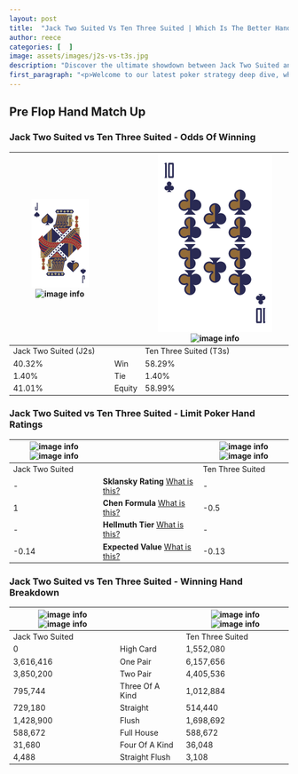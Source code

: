 ```yaml
---
layout: post
title:  "Jack Two Suited Vs Ten Three Suited | Which Is The Better Hand In Poker? A Complete Guide"
author: reece
categories: [  ]
image: assets/images/j2s-vs-t3s.jpg
description: "Discover the ultimate showdown between Jack Two Suited and Ten Three Suited in poker! Uncover the odds, strategies, and scenarios where one hand triumphs over the other. Get ready to up your poker game with this thrilling analysis."
first_paragraph: "<p>Welcome to our latest poker strategy deep dive, where we're pitting two distinct hands against each other in a high-stakes showdown: Jack Two Suited vs Ten Three Suited.</p><p>In the dynamic world of poker, every decision counts, and knowing which hand holds the upper hand is key to your success at the table.</p><p>In this article, we'll dissect these two hands, explore the scenarios where one dominates the other, and equip you with the knowledge to make strategic choices that can tip the odds in your favor.</p><p>Get ready to unravel the intriguing dynamics of these poker hands and elevate your game to new heights.</p>"
---
```




[comment]: # (sp0)

## Pre Flop Hand Match Up

<div class="table hand-ratings" markdown="1"> 



### Jack Two Suited vs Ten Three Suited - Odds Of Winning


    
| ![image info](assets/images/hand1/j.png) ![image info](assets/images/hand1/2s.png) |  | ![image info](assets/images/hand2/t.png) ![image info](assets/images/hand2/3s.png) |
| -------- | -------- | -------- |
| Jack Two Suited (J2s) |  | Ten Three Suited (T3s) |
| 40.32% | Win | 58.29% |
| 1.40% | Tie | 1.40% |
| 41.01% | Equity | 58.99% |




[comment]: # (sp1)



### Jack Two Suited vs Ten Three Suited - Limit Poker Hand Ratings


    
| ![image info](https://www.riverpairs.com/assets/images/hand1/j.png) ![image info](https://www.riverpairs.com/assets/images/hand1/2s.png) |  | ![image info](https://www.riverpairs.com/assets/images/hand2/t.png) ![image info](https://www.riverpairs.com/assets/images/hand2/3s.png) |
| -------- | -------- | -------- |
| Jack Two Suited |  | Ten Three Suited |
| - | **Sklansky Rating** [What is this?](/sklansky-rating-explained) | - |
| 1 | **Chen Formula** [What is this?](/chen-formula-explained) | -0.5 |
| - | **Hellmuth Tier** [What is this?](/Hellmuth-tier-explained) | - |
| -0.14 | **Expected Value** [What is this?](/expected-value-explained) | -0.13 |




[comment]: # (sp2)



### Jack Two Suited vs Ten Three Suited - Winning Hand Breakdown


    
| ![image info](https://www.riverpairs.com/assets/images/hand1/j.png) ![image info](https://www.riverpairs.com/assets/images/hand1/2s.png) |  | ![image info](https://www.riverpairs.com/assets/images/hand2/t.png) ![image info](https://www.riverpairs.com/assets/images/hand2/3s.png) |
| -------- | -------- | -------- |
| Jack Two Suited |  | Ten Three Suited |
| 0 | High Card | 1,552,080 |
| 3,616,416 | One Pair | 6,157,656 |
| 3,850,200 | Two Pair | 4,405,536 |
| 795,744 | Three Of A Kind | 1,012,884 |
| 729,180 | Straight | 514,440 |
| 1,428,900 | Flush | 1,698,692 |
| 588,672 | Full House | 588,672 |
| 31,680 | Four Of A Kind | 36,048 |
| 4,488 | Straight Flush | 3,108 |




[comment]: # (sp3)



</div>

[comment]: # (sp4)



[comment]: # (sp5)

